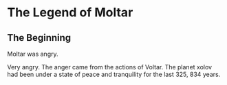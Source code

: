 # The Legend of Moltar

## The Beginning
Moltar was angry.

Very angry.
The anger came from the actions of Voltar.  The planet xolov had been under a state of peace and tranquility for the last 325, 834 years.